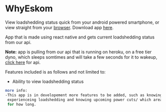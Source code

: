# WhyEskom

View loadshedding status quick from your android powered smartphone, or view straight from your [browser](https://why-eskom.herokuapp.com/).
Download app [here](https://github.com/incrediblejagur/whyEskom/tree/master/apk).

App that is made using react native and gets current loadshedding status from our api.

**Note:** app is pulling from our api that is running on heroku, on a free tier dyno, which sleeps somtimes and will take a few seconds for it to wakeup, [click here](https://why-eskom.herokuapp.com/api/getStatus/) for api.

Features included is as follows and not limited to:

- Ability to view loadshedding status

```bash
more info:
-This app is in developement more features to be added, such as knowing which zones/areas are 
 experienceing loadshedding and knowing upcoming power cuts/ which area will be affected and 
 for how long.
```
